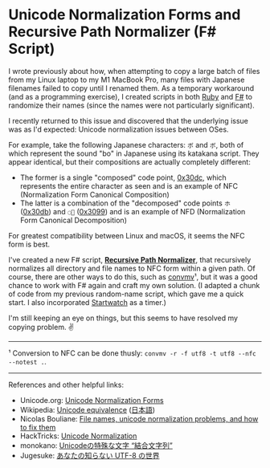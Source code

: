 # Unicode Normalization Forms and Recursive Path Normalizer (F# Script)

I wrote previously about how, when attempting to copy a large batch of files from my Linux laptop to my M1 MacBook Pro, many files with Japanese filenames failed to copy until I renamed them. As a temporary workaround (and as a programming exercise), I created scripts in both [Ruby](https://codeconscious.github.io/2024/09/05/recursive-random-renaming.html) and [F#](https://codeconscious.github.io/2024/09/11/recursive-random-renaming-redux.html) to randomize their names (since the names were not particularly significant).

I recently returned to this issue and discovered that the underlying issue was as I'd expected: Unicode normalization issues between OSes.

For example, take the following Japanese characters: `ボ` and `ボ`, both of which represent the sound "bo" in Japanese using its katakana script. They appear identical, but their compositions are actually completely different:
- The former is a single "composed" code point, [0x30dc](https://www.compart.com/en/unicode/U+30DC), which represents the entire character as seen and is an example of NFC (Normalization Form Canonical Composition)
- The latter is a combination of the "decomposed" code points `ホ` ([0x30db](https://www.compart.com/en/unicode/U+30db)) and `◌゙` ([0x3099](https://www.compart.com/en/unicode/U+3099)) and is an example of NFD (Normalization Form Canonical Decomposition)

For greatest compatibility between Linux and macOS, it seems the NFC form is best.

I've created a new F# script, [**Recursive Path Normalizer**](https://github.com/codeconscious/scripts/blob/main/fsharp/RecursivePathNormalizer.fsx), that recursively normalizes all directory and file names to NFC form within a given path. Of course, there are other ways to do this, such as [convmv](https://www.j3e.de/linux/convmv/man/)¹, but it was a good chance to work with F# again and craft my own solution. (I adapted a chunk of code from my previous random-name script, which gave me a quick start. I also incorporated [Startwatch](https://codeconscious.github.io/2024/01/08/first-nuget-package.html) as a timer.)

I'm still keeping an eye on things, but this seems to have resolved my copying problem. ✌️

---

¹ Conversion to NFC can be done thusly: `convmv -r -f utf8 -t utf8 --nfc --notest .`.

---

References and other helpful links:
- Unicode.org: [Unicode Normalization Forms](https://unicode.org/reports/tr15/)
- Wikipedia: [Unicode equivalence](https://en.wikipedia.org/wiki/Unicode_equivalence) ([日本語](https://ja.wikipedia.org/wiki/Unicode%E3%81%AE%E7%AD%89%E4%BE%A1%E6%80%A7))
- Nicolas Bouliane: [File names, unicode normalization problems, and how to fix them](https://nicolasbouliane.com/blog/unicode-normalization)
- HackTricks: [Unicode Normalization](https://book.hacktricks.wiki/en/pentesting-web/unicode-injection/unicode-normalization.html)
- monokano: [Unicodeの特殊な文字 “結合文字列”](https://tama-san.com/combining_character_sequence/)
- Jugesuke: [あなたの知らない UTF-8 の世界](https://zenn.dev/jugesuke/articles/e3b92518e21698)
